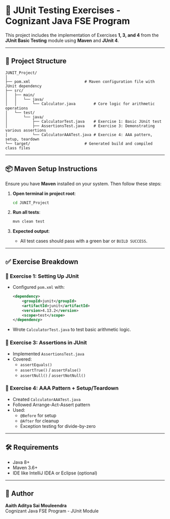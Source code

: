 # 🧪 JUnit Testing Exercises - Cognizant Java FSE Program

This project includes the implementation of Exercises **1, 3, and 4** from the **JUnit Basic Testing** module using **Maven** and **JUnit 4**.

---

## 📁 Project Structure

```
JUNIT_Project/
│
├── pom.xml                        # Maven configuration file with JUnit dependency
├── src/
│   ├── main/
│   │   └── java/
│   │       └── Calculator.java        # Core logic for arithmetic operations
│   └── test/
│       └── java/
│           ├── CalculatorTest.java    # Exercise 1: Basic JUnit test
│           ├── AssertionsTest.java    # Exercise 3: Demonstrating various assertions
│           └── CalculatorAAATest.java # Exercise 4: AAA pattern, setup, teardown
└── target/                        # Generated build and compiled class files
```

---

## 📦 Maven Setup Instructions

Ensure you have **Maven** installed on your system. Then follow these steps:

1. **Open terminal in project root**:
   ```bash
   cd JUNIT_Project
   ```

2. **Run all tests**:
   ```bash
   mvn clean test
   ```

3. **Expected output**:
   - All test cases should pass with a green bar or `BUILD SUCCESS`.

---

## ✅ Exercise Breakdown

### 📌 Exercise 1: Setting Up JUnit
- Configured `pom.xml` with:
  ```xml
  <dependency>
      <groupId>junit</groupId>
      <artifactId>junit</artifactId>
      <version>4.13.2</version>
      <scope>test</scope>
  </dependency>
  ```
- Wrote `CalculatorTest.java` to test basic arithmetic logic.

### 📌 Exercise 3: Assertions in JUnit
- Implemented `AssertionsTest.java`
- Covered:
  - `assertEquals()`
  - `assertTrue()` / `assertFalse()`
  - `assertNull()` / `assertNotNull()`

### 📌 Exercise 4: AAA Pattern + Setup/Teardown
- Created `CalculatorAAATest.java`
- Followed Arrange-Act-Assert pattern
- Used:
  - `@Before` for setup
  - `@After` for cleanup
  - Exception testing for divide-by-zero

---

## 🛠 Requirements

- Java 8+
- Maven 3.6+
- IDE like IntelliJ IDEA or Eclipse (optional)

---

## 🙋 Author

**Aaith Aditya Sai Mouleendra**  
Cognizant Java FSE Program - JUnit Module

